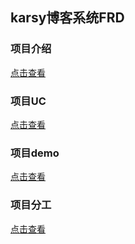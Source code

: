 ## karsy博客系统FRD

### 项目介绍
[点击查看](https://github.com/karsy/karsy-frd/blob/master/background.md)

### 项目UC
[点击查看](https://github.com/karsy/karsy-frd/blob/master/uc.md)

### 项目demo
[点击查看](https://github.com/karsy/karsy-frd/blob/master/demo.md)

### 项目分工
[点击查看](https://github.com/karsy/karsy-frd/blob/master/arrange.md)
